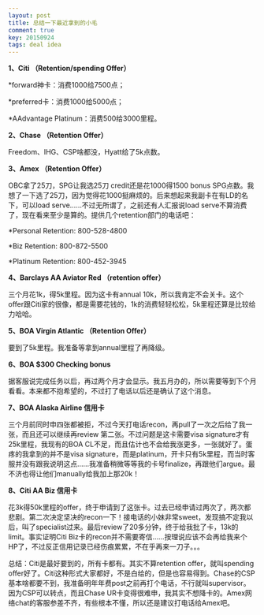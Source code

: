 ```yaml
---
layout: post
title: 总结一下最近拿到的小毛
comment: true
key: 20150924
tags: deal idea
---
```


**1、Citi （Retention/spending Offer）**


*forward神卡：消费1000给7500点；

	
*preferred卡：消费1000给5000点；

	
*AAdvantage Platinum：消费500给3000里程。

**2、Chase （Retention Offer）**


Freedom、IHG、CSP啥都没，Hyatt给了5k点数。


**3、Amex （Retention Offer）**


OBC拿了25刀，SPG让我选25刀 credit还是花1000得1500 bonus SPG点数。我想了一下选了25刀，因为觉得花1000挺麻烦的。后来想起来我副卡在有LD的名下，可以load serve……不过无所谓了，之前还有人汇报说load serve不算消费了，现在看来至少是算的。提供几个retention部门的电话吧：

*Personal Retention: 800-528-4800

	
*Biz Retention: 800-872-5500

	
*Platinum Retention: 800-452-3945

**4、Barclays AA Aviator Red （retention offer）**


三个月花1k，得5k里程。因为这卡有annual 10k，所以我肯定不会关卡。这个offer跟Citi家的很像，都是需要花钱的，1k的消费轻轻松松，5k里程还算是比较给力哈哈。


**5、BOA Virgin Atlantic （Retention Offer）**


要到了5k里程。我准备等拿到annual里程了再降级。


**6、BOA $300 Checking bonus**


据客服说完成任务以后，再过两个月才会显示。我五月办的，所以需要等到下个月看看。本来都不抱希望的，不过打了电话以后还是确认了这个消息。


**7、BOA Alaska Airline 信用卡**


三个月前同时申四张都被拒，不过今天打电话recon，再pull了一次之后给了我一张，而且还可以继续再review 第二张。不过问题是这卡需要visa signature才有25k里程，我现有的BOA CL不足，而且估计也不会给我涨更多，一张就好了。蛋疼的我拿到的并不是visa signature，而是platinum，开卡只有5k里程，而当时客服并没有跟我说明这点……我准备稍微等等我的卡号finalize，再跟他们argue。最不济也得让他们manually给我加上那20k！


**8、Citi AA Biz 信用卡**


花3k得50k里程的offer，终于申请到了这张卡。过去已经申请过两次了，两次都悲剧。第二次决定坚决的recon一下！接电话的小妹非常sweet，发现搞不定我以后，叫了specialist过来。最后review了20多分钟，终于给我批了卡，13k的limit。事实证明Citi Biz卡的recon并不需要寄信……按理说应该不会再给我来个HP了，不过反正信用记录已经伤痕累累，不在乎再来一刀子。。。

总结：Citi是最好要到的，所有卡都有。其实不算retention offer，就叫spending offer好了。Citi这种形式大家都好，不是白给的，但是也容易得到。Chase的CSP基本啥都要不到，我准备明年年费post之前再打个电话，不行就叫supervisor。因为CSP可以转点，而且Chase UR卡变得很难申，我其实不想降卡的。Amex网络chat的客服参差不齐，有些根本不懂，所以还是建议打电话给Amex吧。
